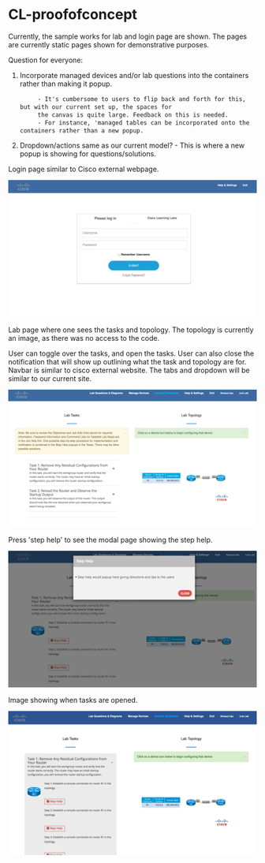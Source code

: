 # CL-proofofconcept

Currently, the sample works for lab and login page are shown. The pages are currently static pages 
shown for demonstrative purposes. 

Question for everyone:

1) Incorporate managed devices and/or lab questions into the containers rather than making it popup.
            
            - It's cumbersome to users to flip back and forth for this, but with our current set up, the spaces for
            the canvas is quite large. Feedback on this is needed.
            - For instance, 'managed tables can be incorporated onto the containers rather than a new popup.
2) Dropdown/actions same as our current model? - This is where a new popup is showing for questions/solutions.


Login page similar to Cisco external webpage. 

![alt tag](https://github.com/doha1111/CL-proofofconcept/blob/master/SS3.png)

Lab page where one sees the tasks and topology. The topology is currently an image, as there was no access to
the code.

User can toggle over the tasks, and open the tasks. User can also close the notification that will show up
outlining what the task and topology are for. Navbar is similar to cisco external website. 
The tabs and dropdown will be similar to our current site.

![alt tag](https://github.com/doha1111/CL-proofofconcept/blob/master/SS1.png)

Press 'step help' to see the modal page showing the step help.

![alt tag](https://github.com/doha1111/CL-proofofconcept/blob/master/SS2.png)

Image showing when tasks are opened.

![alt tag](https://github.com/doha1111/CL-proofofconcept/blob/master/SS4.png)






